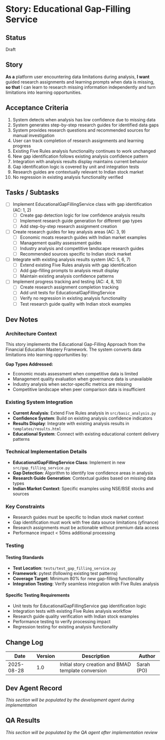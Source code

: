 <!-- Powered by BMAD™ Core -->

# Story: Educational Gap-Filling Service

## Status

Draft

## Story

**As a** platform user encountering data limitations during analysis,
**I want** guided research assignments and learning prompts when data is missing,
**so that** I can learn to research missing information independently and turn limitations into learning opportunities.

## Acceptance Criteria

1. System detects when analysis has low confidence due to missing data
2. System generates step-by-step research guides for identified data gaps
3. System provides research questions and recommended sources for manual investigation
4. User can track completion of research assignments and learning progress
5. Existing Five Rules analysis functionality continues to work unchanged
6. New gap identification follows existing analysis confidence pattern
7. Integration with analysis results display maintains current behavior
8. Gap identification logic is covered by unit and integration tests
9. Research guides are contextually relevant to Indian stock market
10. No regression in existing analysis functionality verified

## Tasks / Subtasks

- [ ] Implement EducationalGapFillingService class with gap identification (AC: 1, 2)
  - [ ] Create gap detection logic for low confidence analysis results
  - [ ] Implement research guide generation for different gap types
  - [ ] Add step-by-step research assignment creation
- [ ] Create research guides for key analysis areas (AC: 3, 9)
  - [ ] Economic moats research guides with Indian market examples
  - [ ] Management quality assessment guides
  - [ ] Industry analysis and competitive landscape research guides
  - [ ] Recommended sources specific to Indian stock market
- [ ] Integrate with existing analysis results system (AC: 5, 6, 7)
  - [ ] Extend existing Five Rules analysis with gap identification
  - [ ] Add gap-filling prompts to analysis result display
  - [ ] Maintain existing analysis confidence patterns
- [ ] Implement progress tracking and testing (AC: 4, 8, 10)
  - [ ] Create research assignment completion tracking
  - [ ] Add unit tests for EducationalGapFillingService
  - [ ] Verify no regression in existing analysis functionality
  - [ ] Test research guide quality with Indian stock examples

## Dev Notes

### Architecture Context

This story implements the Educational Gap-Filling Approach from the Financial Education Mastery Framework. The system converts data limitations into learning opportunities by:

**Gap Types Addressed:**

- Economic moats assessment when competitive data is limited
- Management quality evaluation when governance data is unavailable
- Industry analysis when sector-specific metrics are missing
- Competitive landscape when peer comparison data is insufficient

### Existing System Integration

- **Current Analysis**: Extend Five Rules analysis in `src/basic_analysis.py`
- **Confidence System**: Build on existing analysis confidence indicators
- **Results Display**: Integrate with existing analysis results in `templates/results.html`
- **Educational System**: Connect with existing educational content delivery patterns

### Technical Implementation Details

- **EducationalGapFillingService Class**: Implement in new `src/gap_filling_service.py`
- **Gap Detection**: Algorithm to identify low confidence areas in analysis
- **Research Guide Generation**: Contextual guides based on missing data types
- **Indian Market Context**: Specific examples using NSE/BSE stocks and sources

### Key Constraints

- Research guides must be specific to Indian stock market context
- Gap identification must work with free data source limitations (yfinance)
- Research assignments must be actionable without premium data access
- Performance impact < 50ms additional processing

### Testing

#### Testing Standards

- **Test Location**: `tests/test_gap_filling_service.py`
- **Framework**: pytest (following existing test patterns)
- **Coverage Target**: Minimum 80% for new gap-filling functionality
- **Integration Testing**: Verify seamless integration with Five Rules analysis

#### Specific Testing Requirements

- Unit tests for EducationalGapFillingService gap identification logic
- Integration tests with existing Five Rules analysis workflow
- Research guide quality verification with Indian stock examples
- Performance testing to verify processing impact
- Regression testing for existing analysis functionality

## Change Log

| Date       | Version | Description                                         | Author     |
| ---------- | ------- | --------------------------------------------------- | ---------- |
| 2025-08-28 | 1.0     | Initial story creation and BMAD template conversion | Sarah (PO) |

## Dev Agent Record

_This section will be populated by the development agent during implementation_

## QA Results

_This section will be populated by the QA agent after implementation review_
